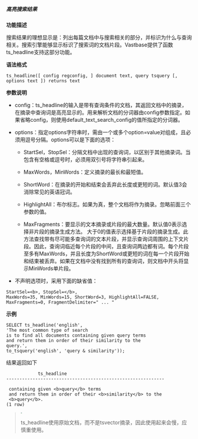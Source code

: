 ##### 高亮搜索结果

**功能描述**

搜索结果的理想显示是：列出每篇文档中与搜索相关的部分，并标识为什么与查询相关。搜索引擎能够显示标识了搜索词的文档片段。Vastbase提供了函数ts_headline支持这部分功能。

**语法格式**

```
ts_headline([ config regconfig, ] document text, query tsquery [, options text ]) returns text
```

**参数说明**

- config：ts_headline的输入是带有查询条件的文档，其返回文档中的摘录，在摘录中查询词是高亮显示的。用来解析文档的分词器由config参数指定。如果省略config，则使用default_text_search_config的值所指定的分词器。

- options：指定options字符串时，需由一个或多个option=value对组成，且必须用逗号分隔。options可以是下面的选项：

  - StartSel，StopSel：分隔文档中出现的查询词，以区别于其他摘录词。当包含有空格或逗号时，必须用双引号将字符串引起来。

  - MaxWords，MinWords：定义摘录的最长和最短值。

  - ShortWord：在摘录的开始和结束会丢弃此长度或更短的词。默认值3会消除常见的英语冠词。

  - HighlightAll：布尔标志。如果为真，整个文档将作为摘录。忽略前面三个参数的值。

  - MaxFragments：要显示的文本摘录或片段的最大数量。默认值0表示选择非片段的摘录生成方法。 大于0的值表示选择基于片段的摘录生成。此方法查找带有尽可能多查询词的文本片段，并显示查询词周围的上下文片段。因此，查询词临近每个片段的中间，且查询词两边都有词。每个片段至多有MaxWords，并且长度为ShortWord或更短的词在每一个片段开始和结束被丢弃。如果在文档中没有找到所有的查询词，则文档中开头将显示MinWords单片段。

- 不声明选项时，采用下面的缺省值：

```
StartSel=<b>, StopSel=</b>,
MaxWords=35, MinWords=15, ShortWord=3, HighlightAll=FALSE,
MaxFragments=0, FragmentDelimiter=" ... "
```

**示例**

```
SELECT ts_headline('english', 
'The most common type of search 
is to find all documents containing given query terms 
and return them in order of their similarity to the 
query.', 
to_tsquery('english', 'query & similarity')); 
```

结果返回如下

```
            ts_headline              
------------------------------------------------------------ 

 containing given <b>query</b> terms 
 and return them in order of their <b>similarity</b> to the 
 <b>query</b>. 
(1 row) 
```

> <div align="left"><img src="image/image2.png" style="zoom:20%")</div>   
>
> ts_headline使用原始文档，而不是tsvector摘录，因此使用起来会慢，应慎重使用。